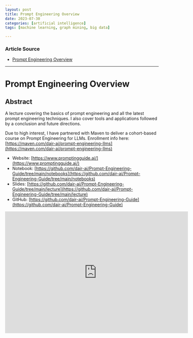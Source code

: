 ```yaml
---
layout: post
title: Prompt Engineering Overview
date: 2023-07-30
categories: [artificial intelligence]
tags: [machine learning, graph mining, big data]

---
```


### Article Source

* [Prompt Engineering Overview](https://www.youtube.com/watch?v=dOxUroR57xs)


---

# Prompt Engineering Overview

## Abstract

A lecture covering the basics of prompt engineering and all the latest prompt engineering techniques. I also cover tools and applications followed by a conclusion and future directions.

Due to high interest, I have partnered with Maven to deliver a cohort-based course on Prompt Engineering for LLMs. Enrollment info here: [https://maven.com/dair-ai/prompt-engineering-llms](https://maven.com/dair-ai/prompt-engineering-llms)

* Website: [https://www.promptingguide.ai/](https://www.promptingguide.ai/)
* Notebook: [https://github.com/dair-ai/Prompt-Engineering-Guide/tree/main/notebooks](https://github.com/dair-ai/Prompt-Engineering-Guide/tree/main/notebooks)
* Slides: [https://github.com/dair-ai/Prompt-Engineering-Guide/tree/main/lecture](https://github.com/dair-ai/Prompt-Engineering-Guide/tree/main/lecture)
* GitHub: [https://github.com/dair-ai/Prompt-Engineering-Guide](https://github.com/dair-ai/Prompt-Engineering-Guide)

<iframe width="600" height="400" src="https://www.youtube.com/embed/dOxUroR57xs" title="YouTube video player" frameborder="0" allow="accelerometer; autoplay; clipboard-write; encrypted-media; gyroscope; picture-in-picture; web-share" allowfullscreen></iframe>
